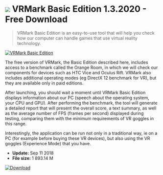 # ![](https://cdn.softexe.net/static/icon/7/vrmark-basic-edition-9831.png) VRMark Basic Edition 1.3.2020 - Free Download

> VRMark Basic Edition is an easy-to-use tool that will help you check how our computer can handle games that use virtual reality technology.

[![VRMark Basic Edition](https://gallery.dpcdn.pl/imgc/Tools/84728/g_-_420x350_1.5_-_x688f8dad-739d-4315-8809-c35608074832.jpg)](https://softexe.net/win/system/diagnostics-tests/vrmark-basic-edition:ahcp.html)

The free version of VRMark, the Basic Edition described here, includes access to a benchmark called the Orange Room, in which we will check our components for devices such as HTC Vice and Oculus Rift. VRMark also includes additional operating modes (eg DirectX 12 benchmark for VR), but they are available only in paid editions.
 
 After launching, you should wait a moment until VRMark Basic Edition displays information about our PC (speech about the operating system, your CPU and GPU). After performing the benchmark, the tool will generate a detailed report that will present the overall score, a text summary, as well as the average number of FPS (frames per second) displayed during testing, comparing them with the minimum requirements of VR goggles in this range.
 
 Interestingly, the application can be run not only in a traditional way, ie on a PC (for example before buying these VR devices), but also using the VR goggles (Experience Mode) that you have.


- **Update:** Sep 11 2018
- **File size:** 1 893.14 M

[![Download](https://cdn.softexe.net/static/img/download.png)](https://softexe.net/win/system/diagnostics-tests/vrmark-basic-edition:ahcp.html)

